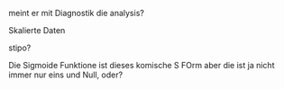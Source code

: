 meint er mit Diagnostik die analysis?

Skalierte Daten

stipo?

Die Sigmoide Funktione ist dieses komische S FOrm aber die ist ja nicht immer nur eins und Null, oder?
